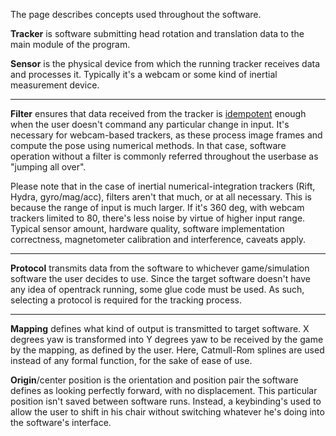 The page describes concepts used throughout the software.

**Tracker** is software submitting head rotation and translation data to
the main module of the program.

**Sensor** is the physical device from which the running tracker
receives data and processes it. Typically it's a webcam or some kind of
inertial measurement device.

***

**Filter** ensures that data received from the tracker is
[idempotent](http://en.wiktionary.org/wiki/idempotent) enough when the
user doesn't command any particular change in input. It's necessary for
webcam-based trackers, as these process image frames and compute the
pose using numerical methods. In that case, software operation without a
filter is commonly referred throughout the userbase as "jumping all
over".

Please note that in the case of inertial numerical-integration trackers
(Rift, Hydra, gyro/mag/acc), filters aren't that much, or at all
necessary. This is because the range of input is much larger. If it's
360 deg, with webcam trackers limited to 80, there's less noise by
virtue of higher input range. Typical sensor amount, hardware quality,
software implementation correctness, magnetometer calibration and
interference, caveats apply.

***

**Protocol** transmits data from the software to whichever
game/simulation software the user decides to use. Since the target
software doesn't have any idea of opentrack running, some glue code must
be used. As such, selecting a protocol is required for the tracking
process.

***

**Mapping** defines what kind of output is transmitted to target
software. X degrees yaw is transformed into Y degrees yaw to be received
by the game by the mapping, as defined by the user. Here, Catmull-Rom
splines are used instead of any formal function, for the sake of ease of
use.

**Origin**/center position is the orientation and position pair the
software defines as looking perfectly forward, with no displacement.
This particular position isn't saved between software runs. Instead, a
keybinding's used to allow the user to shift in his chair without
switching whatever he's doing into the software's interface.
